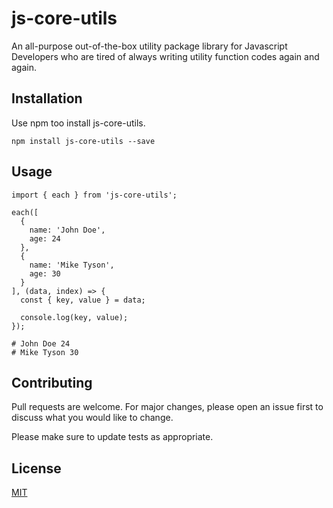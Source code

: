 # js-core-utils
An all-purpose out-of-the-box utility package library for Javascript Developers who are tired of always writing utility function codes again and again.

## Installation

Use npm too install js-core-utils.

```
npm install js-core-utils --save
```

## Usage

```
import { each } from 'js-core-utils';

each([
  {
    name: 'John Doe',
    age: 24
  },
  {
    name: 'Mike Tyson',
    age: 30
  }
], (data, index) => {
  const { key, value } = data;

  console.log(key, value);
});

# John Doe 24
# Mike Tyson 30
```


## Contributing
Pull requests are welcome. For major changes, please open an issue first to discuss what you would like to change.

Please make sure to update tests as appropriate.

## License
[MIT](https://choosealicense.com/licenses/mit/)